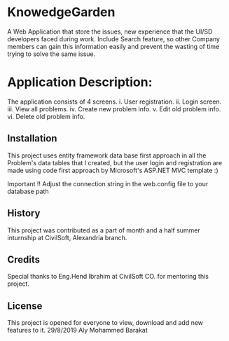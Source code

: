 # KnowedgeGarden
A Web Application that store the issues, new experience that the UI/SD developers faced during work.
Include Search feature, so other Company members can gain this information easily and prevent the wasting of time trying to solve the same issue. 

# Application Description:
The application consists of 4 screens.
i.	User registration.
ii.	Login screen.
iii. View all problems.
iv. Create new problem info.
v. Edit old problem info.
vi. Delete old problem info.


## Installation
This project uses entity framework data base first approach in all the Problem's data tables that I created,
but the user login and registration are made using code first approach by Microsoft's ASP.NET MVC template :)

Important !!
Adjust the connection string in the web.config file to your database path





## History
This project was contributed as a part of month and a half summer inturnship at CivilSoft, Alexandria branch.

## Credits
Special thanks to Eng.Hend Ibrahim at CivilSoft CO. for mentoring this project.

## License
This project is opened for everyone to view, download and add new features to it.
29/8/2019  Aly Mohammed Barakat
